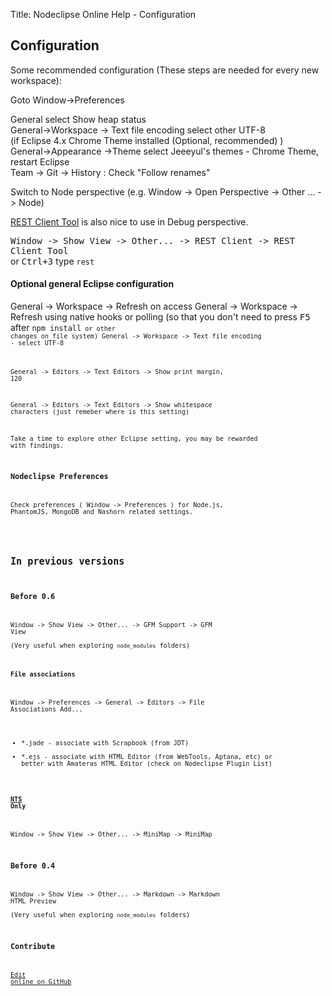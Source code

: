 Title:  Nodeclipse Online Help - Configuration  

## Configuration

Some recommended configuration (These steps are needed for every new workspace):

Goto Window->Preferences 

General select Show heap status  
General->Workspace -> Text file encoding select other UTF-8  
(if Eclipse 4.x Chrome Theme installed (Optional, recommended) )  
General->Appearance ->Theme select Jeeeyul's themes - Chrome Theme, restart Eclipse  
Team -> Git -> History : Check "Follow renames"  

Switch to Node perspective (e.g. Window -> Open Perspective -> Other ... -> Node)

[REST Client Tool](http://www.nodeclipse.org/restclient-tool/) is also nice to use in Debug perspective.

<kbd>Window -> Show View -> Other... -> REST Client -> REST Client Tool</kbd>  
or <kbd>Ctrl+3</kbd> type `rest`


#### Optional general Eclipse configuration

General -> Workspace -> Refresh on access
General -> Workspace -> Refresh using native hooks or polling (so that you don't need to press <kbd>F5</kbd>
 after <code>npm install<code> or other changes on file system)
General -> Workspace -> Text file encoding - select UTF-8 

General -> Editors -> Text Editors -> Show print margin, 120

General -> Editors -> Text Editors -> Show whitespace characters (just remeber where is this setting)
 
Take a time to explore other Eclipse setting, you may be rewarded with findings. 

### Nodeclipse Preferences

Check preferences ( Window -> Preferences ) for Node.js, PhantomJS, MongoDB and Nashorn related settings.

<!--
![](images/Nodeclipse-Preferences.png)
-->
 
## In previous versions

### Before 0.6

Window -> Show View -> Other... -> GFM Support -> GFM View  
(Very useful when exploring <code>node_modules</code> folders) 

#### File associations

Window -> Preferences -> General -> Editors -> File Associations <kbd>Add...</kbd>

- *.jade - associate with Scrapbook (from JDT)
- *.ejs - associate with HTML Editor (from WebTools, Aptana, etc)
 or better with Amateras HTML Editor (check on Nodeclipse Plugin List)

#### [NTS](http://www.nodeclipse.org/nts/) Only

Window -> Show View -> Other... -> MiniMap -> MiniMap
  
### Before 0.4
  
Window -> Show View -> Other... -> Markdown -> Markdown HTML Preview  
(Very useful when exploring <code>node_modules</code> folders) 

### Contribute

<a href="https://github.com/Nodeclipse/nodeclipse-1/blob/master/org.nodeclipse.help/contents/configuration.md" target="_blank">Edit online on GitHub</a>
